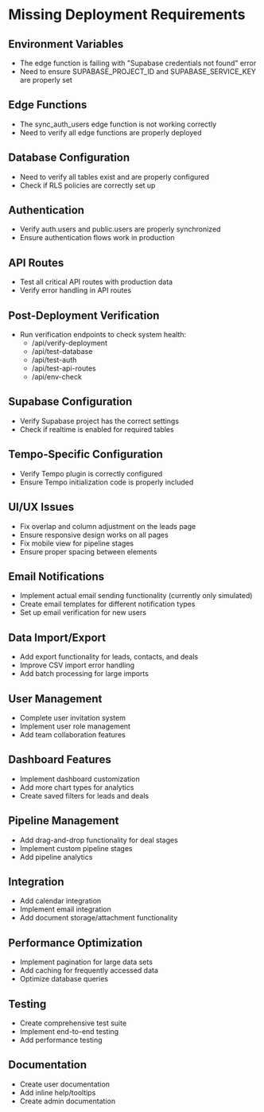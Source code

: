 # Missing Deployment Requirements

## Environment Variables
- The edge function is failing with "Supabase credentials not found" error
- Need to ensure SUPABASE_PROJECT_ID and SUPABASE_SERVICE_KEY are properly set

## Edge Functions
- The sync_auth_users edge function is not working correctly
- Need to verify all edge functions are properly deployed

## Database Configuration
- Need to verify all tables exist and are properly configured
- Check if RLS policies are correctly set up

## Authentication
- Verify auth.users and public.users are properly synchronized
- Ensure authentication flows work in production

## API Routes
- Test all critical API routes with production data
- Verify error handling in API routes

## Post-Deployment Verification
- Run verification endpoints to check system health:
  - /api/verify-deployment
  - /api/test-database
  - /api/test-auth
  - /api/test-api-routes
  - /api/env-check

## Supabase Configuration
- Verify Supabase project has the correct settings
- Check if realtime is enabled for required tables

## Tempo-Specific Configuration
- Verify Tempo plugin is correctly configured
- Ensure Tempo initialization code is properly included

## UI/UX Issues
- Fix overlap and column adjustment on the leads page
- Ensure responsive design works on all pages
- Fix mobile view for pipeline stages
- Ensure proper spacing between elements

## Email Notifications
- Implement actual email sending functionality (currently only simulated)
- Create email templates for different notification types
- Set up email verification for new users

## Data Import/Export
- Add export functionality for leads, contacts, and deals
- Improve CSV import error handling
- Add batch processing for large imports

## User Management
- Complete user invitation system
- Implement user role management
- Add team collaboration features

## Dashboard Features
- Implement dashboard customization
- Add more chart types for analytics
- Create saved filters for leads and deals

## Pipeline Management
- Add drag-and-drop functionality for deal stages
- Implement custom pipeline stages
- Add pipeline analytics

## Integration
- Add calendar integration
- Implement email integration
- Add document storage/attachment functionality

## Performance Optimization
- Implement pagination for large data sets
- Add caching for frequently accessed data
- Optimize database queries

## Testing
- Create comprehensive test suite
- Implement end-to-end testing
- Add performance testing

## Documentation
- Create user documentation
- Add inline help/tooltips
- Create admin documentation